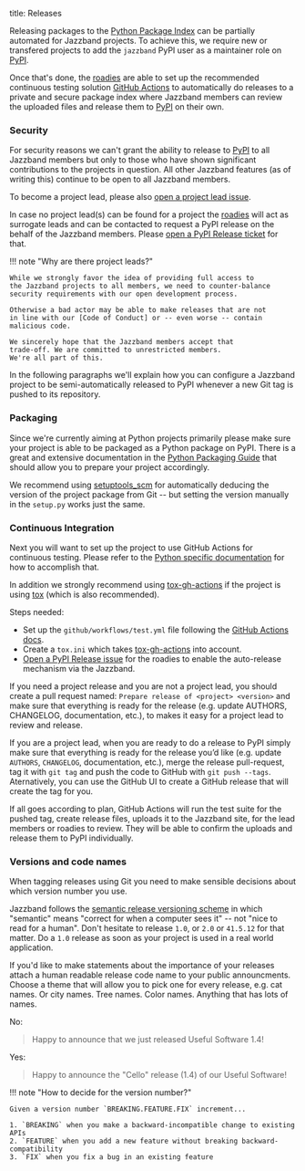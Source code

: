 title: Releases

Releasing packages to the [Python Package Index][PyPI] can be partially
automated for Jazzband projects. To achieve this, we require new or
transfered projects to add the `jazzband` PyPI user as a maintainer role
on [PyPI].

Once that's done, the [roadies] are able to set up the recommended
continuous testing solution [GitHub Actions] to automatically do releases
to a private and secure package index where Jazzband members can
review the uploaded files and release them to [PyPI] on their own.

### Security

For security reasons we can't grant the ability to release to [PyPI]
to all Jazzband members but only to those who have shown significant
contributions to the projects in question. All other Jazzband features
(as of writing this) continue to be open to all Jazzband members.

To become a project lead, please also
[open a project lead issue](/roadies/issue).

In case no project lead(s) can be found for a project the [roadies]
will act as surrogate leads and can be contacted to request a PyPI
release on the behalf of the Jazzband members. Please
[open a PyPI Release ticket](/roadies/issue) for that.

!!! note "Why are there project leads?"

	While we strongly favor the idea of providing full access to
	the Jazzband projects to all members, we need to counter-balance
	security requirements with our open development process.

	Otherwise a bad actor may be able to make releases that are not
	in line with our [Code of Conduct] or -- even worse -- contain
	malicious code.

	We sincerely hope that the Jazzband members accept that
	trade-off. We are committed to unrestricted members.
	We're all part of this.

In the following paragraphs we'll explain how you can configure a
Jazzband project to be semi-automatically released to PyPI whenever
a new Git tag is pushed to its repository.

[PyPI]: https://pypi.org/
[GitHub Actions]: https://github.com/features/actions
[roadies]: /roadies
[Code of Conduct]: /about/conduct

### Packaging

Since we're currently aiming at Python projects primarily please
make sure your project is able to be packaged as a Python package
on PyPI. There is a great and extensive documentation in the
[Python Packaging Guide][PyPUG] that should allow you to prepare
your project accordingly.

We recommend using [setuptools_scm] for automatically deducing
the version of the project package from Git -- but setting the
version manually in the `setup.py` works just the same.

[PyPUG]: https://packaging.python.org/en/latest/
[setuptools_scm]: https://pypi.org/project/setuptools_scm/

### Continuous Integration

Next you will want to set up the project to use GitHub Actions
for continuous testing. Please refer to the [Python specific
documentation][gha-python] for how to accomplish that.

In addition we strongly recommend using [tox-gh-actions] if the
project is using [tox] (which is also recommended).

[gha-python]: https://docs.github.com/en/actions/guides/building-and-testing-python
[tox-gh-actions]: https://github.com/ymyzk/tox-gh-actions
[tox]: https://tox.readthedocs.io/

Steps needed:

- Set up the `github/workflows/test.yml` file following the  [GitHub Actions docs][gha-python].
- Create a `tox.ini` which takes [tox-gh-actions] into account.
- [Open a PyPI Release issue](/roadies/issue) for the
  roadies to enable the auto-release mechanism via the Jazzband.

If you need a project release and you are not a project lead, you
should create a pull request named:
`Prepare release of <project> <version>`
and make sure that everything is ready for the release
(e.g. update AUTHORS, CHANGELOG, documentation, etc.),
to makes it easy for a project lead to review and release.

If you are a project lead, when you are ready to do a release to PyPI
simply make sure that everything is ready for the release you’d like
(e.g. update `AUTHORS`, `CHANGELOG`, documentation, etc.), merge the
release pull-request, tag it with `git tag` and push the code to
GitHub with `git push --tags`. Aternatively, you can use the GitHub UI
to create a GitHub release that will create the tag for you.

If all goes according to plan, GitHub Actions will run the test suite for
the pushed tag, create release files, uploads it to the Jazzband site, for
the lead members or roadies to review. They will be able to confirm the
uploads and release them to PyPI individually.

### Versions and code names

When tagging releases using Git you need to make sensible decisions about
which version number you use.

Jazzband follows the [semantic release versioning scheme][semver] in which
"semantic" means "correct for when a computer sees it" -- not "nice to read
for a human". Don't hesitate to release `1.0`, or `2.0` or `41.5.12` for
that matter. Do a `1.0` release as soon as your project is used in a real
world application.

If you'd like to make statements about the importance of your releases
attach a human readable release code name to your public announcments.
Choose a theme that will allow you to pick one for every release, e.g.
cat names. Or city names. Tree names. Color names. Anything that has lots
of names.

No:

> Happy to announce that we just released Useful Software 1.4!

Yes:

> Happy to announce the "Cello" release (1.4) of our Useful Software!

[semver]: http://blog.versioneye.com/2014/01/16/semantic-versioning/

!!! note "How to decide for the version number?"

	Given a version number `BREAKING.FEATURE.FIX` increment...

	1. `BREAKING` when you make a backward-incompatible change to existing APIs
	2. `FEATURE` when you add a new feature without breaking backward-compatibility
	3. `FIX` when you fix a bug in an existing feature
